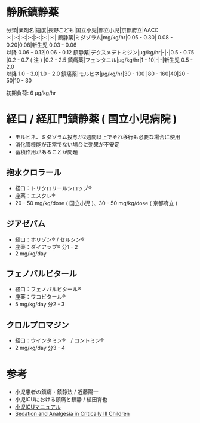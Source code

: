 # 静脈鎮静薬

分類|薬剤名|速度|長野こども|国立小児|都立小児|京都府立|AACC
:-:|:-:|:-:|:-:|:-:|:-:|:-:|
鎮静薬|ミダゾラム|mg/kg/hr|0.05 - 0.30| 0.08 - 0.20|0.08|新生児 0.03 - 0.06<br>以降 0.06 - 0.12|0.06 - 0.12
鎮静薬|デクスメデトミジン|µg/kg/hr|-|-|0.5 - 0.75 |0.2 - 0.7 ( 注 ) |0.2 - 2.5
鎮痛薬|フェンタニル|µg/kg/hr|1 - 10|-|-|新生児 0.5 - 2.0<br>以降 1.0 - 3.0|1.0 - 2.0
鎮痛薬|モルヒネ|µg/kg/hr|30 - 100 |80 - 160|40|20 - 50|10 - 30

初期負荷: 6 µg/kg/hr

# 経口 / 経肛門鎮静薬 ( 国立小児病院 )
* モルヒネ、ミダゾラム投与が2週間以上でそれ移行も必要な場合に使用
* 消化管機能が正常でない場合に効果が不安定
* 蓄積作用があることが問題

## 抱水クロラール
* 経口：トリクロリールシロップ®
* 座薬：エスクレ®
* 20 - 50 mg/kg/dose ( 国立小児 )、30 - 50 mg/kg/dose ( 京都府立 )

## ジアゼパム
* 経口：ホリゾン® / セルシン®
* 座薬：ダイアップ® 分1 - 2
* 2 mg/kg/day

## フェノバルビタール
* 経口：フェノバルビタール®
* 座薬：ワコビタール®
* 5 mg/kg/day 分2 - 3

## クロルプロマジン
* 経口：ウインタミン®　/ コントミン®
* 2 mg/kg/day 分3 - 4

# 参考
* 小児患者の鎮痛・鎮静法 / 近藤陽一
* 小児ICUにおける鎮痛と鎮静 / 植田育也
* [小児ICUマニュアル](http://www.amazon.co.jp/小児ICUマニュアル-改訂第6版-志馬-伸朗/dp/4815919011)
* [Sedation and Analgesia in Critically Ill Children](http://www.aacn.org/WD/CETests/Media/ACC2342.pdf)

